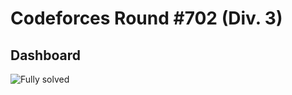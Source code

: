 # Codeforces Round #702 (Div. 3)

## Dashboard
![Fully solved](https://user-images.githubusercontent.com/82998871/144717528-e36b9dba-be89-4c67-a8c8-d6debbc9b1bb.png)
